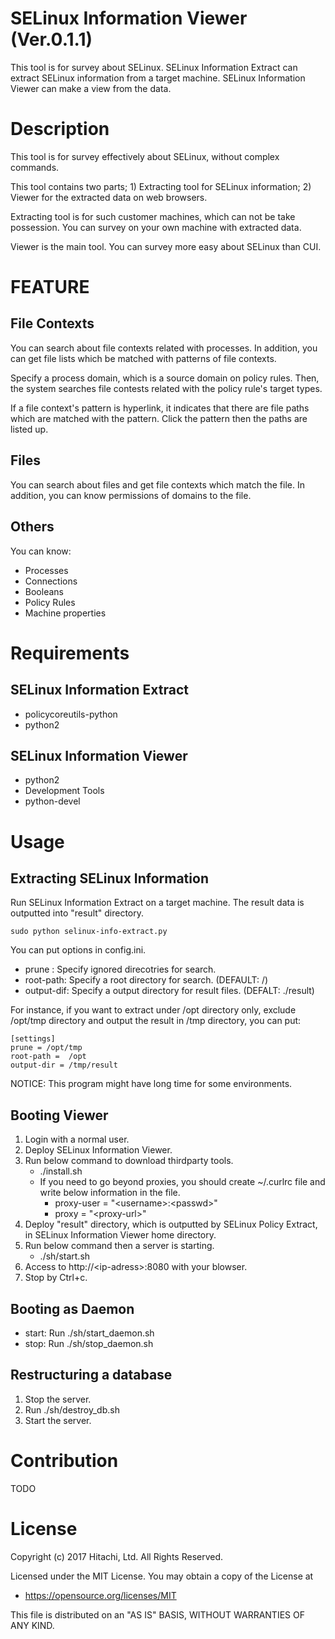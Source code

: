 SELinux Information Viewer (Ver.0.1.1)
===

This tool is for survey about SELinux.
SELinux Information Extract can extract SELinux information from a target machine.
SELinux Information Viewer can make a view from the data.


# Description
This tool is for survey effectively about SELinux, without complex commands.

This tool contains two parts; 1) Extracting tool for SELinux information; 2) Viewer for the extracted data on web browsers. 

Extracting tool is for such customer machines, which can not be take possession. You can survey on your own machine with extracted data. 

Viewer is the main tool. You can survey more easy about SELinux than CUI. 


# FEATURE
## File Contexts
You can search about file contexts related with processes. In addition, you can get file lists which be matched with patterns of file contexts.

Specify a process domain, which is a source domain on policy rules. Then, the system searches file contests related with the policy rule's target types.

If a file context's pattern is hyperlink, it indicates that there are file paths which are matched with the pattern. Click the pattern then the paths are listed up.

## Files
You can search about files and get file contexts which match the file. In addition, you can know permissions of domains to the file. 

## Others
You can know:
* Processes
* Connections
* Booleans
* Policy Rules
* Machine properties

# Requirements
## SELinux Information Extract
- policycoreutils-python
- python2

## SELinux Information Viewer
- python2
- Development Tools
- python-devel


# Usage
## Extracting SELinux Information
Run SELinux Information Extract on a target machine.
The result data is outputted into "result" directory.
```
sudo python selinux-info-extract.py
```

You can put options in config.ini.
* prune : Specify ignored direcotries for search.
* root-path: Specify a root directory for search. (DEFAULT: /)
* output-dif: Specify a output directory for result files. (DEFALT: ./result)

For instance, if you want to extract under /opt directory only, exclude /opt/tmp directory and output the result in /tmp directory, you can put:
```
[settings]
prune = /opt/tmp
root-path =  /opt
output-dir = /tmp/result
```

NOTICE: This program might have long time for some environments.

## Booting Viewer
1) Login with a normal user.
1) Deploy SELinux Information Viewer.
1) Run below command to download thirdparty tools.
    * ./install.sh
    * If you need to go beyond proxies, you should create ~/.curlrc file and write below information in the file.
        * proxy-user = "&lt;username&gt;:&lt;passwd&gt;"
        * proxy = "&lt;proxy-url&gt;"
1) Deploy "result" directory, which is outputted by SELinux Policy Extract, in SELinux Information Viewer home directory.
1) Run below command then a server is starting.
    * ./sh/start.sh
1) Access to http://&lt;ip-adress&gt;:8080 with your blowser.
1) Stop by Ctrl+c.

## Booting as Daemon
* start: Run ./sh/start_daemon.sh
* stop: Run ./sh/stop_daemon.sh

## Restructuring a database
1) Stop the server.
1) Run ./sh/destroy_db.sh
1) Start the server.

# Contribution
TODO



# License
Copyright (c) 2017 Hitachi, Ltd. All Rights Reserved.

Licensed under the MIT License.
You may obtain a copy of the License at

* https://opensource.org/licenses/MIT

This file is distributed on an "AS IS" BASIS,
WITHOUT WARRANTIES OF ANY KIND.
